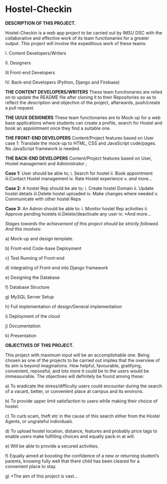 # Hostel-Checkin

**DESCRIPTION OF THIS PROJECT.**

Hostel-Checkin is a web app project to be carried out by IMSU DSC with the 
collaborative and effective work of its team functionaries for a greater output. 
This project will involve the expeditious work of these teams:

I.	Content Developers/Writers

II.	Designers

III.Front-end Developers

IV.	Back-end Developers (Python, Django and Firebase)

**THE CONTENT DEVELOPERS/WRITERS**
These team functionaries are relied on to update the README file after cloning it to their 
Repositories so as to reflect the description and objective of the project, afterwards, push/create 
a pull request.

**THE UI/UX DESIGNERS**
These team functionaries are to Mock-up for a web base applications where students can create a 
profile, search for Hostel and book an appointment once they find a suitable one.

**THE FRONT-END DEVELOPERS**
Content/Project features based on User case 1: Translate the mock-up to HTML, CSS and JavaScript 
code/pages. No JavaScript framework is needed. 
 
**THE BACK-END DEVELOPERS**
Content/Project features based on User, Hostel management and Administrator ; 

**Case 1:** User should be able to;
i.	Search for hostel
ii.	Book appointment
iii.Contact Hostel management
iv.	Rate Hostel experience
v.	_and more…_

**Case 2:** A hostel Rep should be ale to;
i.	Create hostel Domain
ii.	Update hostel details
iii.Delete hostel uploaded
iv.	Make changes where needed
v.	Communicate with other hostel Reps

**Case 3:** An Admin should be able to:
i.	Monitor hostel Rep activities
ii.	Approve pending hostels
iii.Delete/deactivate any user
iv.	*And more…

*Stages towards the achievement of this project should be strictly followed. And this involves:*

a) Mock-up and design template.

b) Front-end Code-base Deployment

c) Test Running of Front-end

d) Integrating of Front-end into Django framework

e) Designing the Database

f) Database Structure

g) MySQL Server Setup

h) Full implementation of design/General implementation

i) Deployment of the cloud

j) Documentation

k) Presentation


**OBJECTIVES OF THIS PROJECT.**

This project with maximum input will be an accomplishable one. Being chosen as one of the projects 
to be carried out implies that the overview of its aim is beyond imaginations. How helpful, 
favourable, gratifying, convenient, reposeful, and lots more it could be to the users would be 
immeasurable. The objectives will definitely be found among these:

a)	To eradicate the stress/difficulty users could encounter during the search of a vacant, better, or 
	convenient place at campus and its environs.

b)	To provide upper limit satisfaction to users while making their choice of hostel.

c)	To curb scam, theft etc in the cause of this search either from the Hostel Agents, or ungrateful 
	individuals.

d)	To upload hostel location, distance, features and probably price tags to enable users make 
	fulfilling choices and equally pack-in at will.

e)	Will be able to provide a secured activities.

f)	Equally aimed at boosting the confidence of a new or returning student’s parents, knowing fully 
	well that there child has been cleared for a convenient place to stay.

g)	*The aim of this project is vast…
